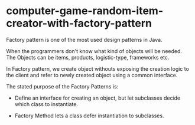 # computer-game-random-item-creator-with-factory-pattern

Factory pattern is one of the most used design patterns in Java. 

When the programmers don't know what kind of objects will be needed. The Objects can be items, products, logistic-type, frameworks etc.

In Factory pattern, we create object withouts exposing the creation logic to the client 
and refer to newly created object using a common interface.

The stated purpose of the Factory Patterns is: 

- Define an interface for creating an object, but let subclasses decide which class to instantiate. 

- Factory Method lets a class defer instantiation to subclasses.

